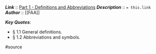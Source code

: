 ***Link***      :: [Part 1 - Definitions and Abbreviations](https://www.ecfr.gov/current/title-14/chapter-I/subchapter-A/part-1)
***Description***      :: `= this.link`
***Author*** :: [[FAA]]

***Key Quotes***:
* § 1.1 General definitions.
* § 1.2 Abbreviations and symbols.

#source 
